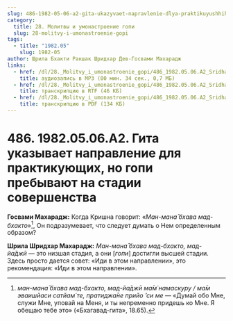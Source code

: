 ```yaml
---
slug: 486-1982-05-06-a2-gita-ukazyvaet-napravlenie-dlya-praktikuyushhih-no-gopi-prebyvayut-na-stadii-sovershenstva
category:
  title: 28. Молитвы и умонастроение гопи
  slug: 28-molitvy-i-umonastroenie-gopi
tags:
  - title: "1982.05"
    slug: 1982-05
author: Шрила Бхакти Ракшак Шридхар Дев-Госвами Махарадж
links:
  - href: /dl/28._Molitvy_i_umonastroenie_gopi/486_1982.05.06.A2_SridharMj_Gita_ukazyvaet_napravlenie_dlja_praktikujushhih_no_gopi_prebyvajut_na_stadii_sovershenstva.mp3
    title: аудиозапись в MP3 (00 мин. 34 сек., 0,7 МБ)
  - href: /dl/28._Molitvy_i_umonastroenie_gopi/486_1982.05.06.A2_SridharMj_Gita_ukazyvaet_napravlenie_dlja_praktikujushhih_no_gopi_prebyvajut_na_stadii_sovershenstva.rtf
    title: транскрипцию в RTF (46 КБ)
  - href: /dl/28._Molitvy_i_umonastroenie_gopi/486_1982.05.06.A2_SridharMj_Gita_ukazyvaet_napravlenie_dlja_praktikujushhih_no_gopi_prebyvajut_na_stadii_sovershenstva.pdf
    title: транскрипцию в PDF (134 КБ)
---
```


# 486. 1982.05.06.A2. Гита указывает направление для практикующих, но гопи пребывают на стадии совершенства

**Госвами Махарадж:** Когда Кришна говорит: «*Ман-мана̄ бхава мад-бхакто*»[^_ftn1], Он подразумевает, что следует думать о Нем определенным образом?

**Шрила Шридхар Махарадж:** *Ман-мана̄ бхава мад-бхакто, мад-йа̄джӣ* — это низшая стадия, а они [*гопи*] достигли высшей стадии. Здесь просто дается совет: «Иди в этом направлении», это рекомендация: «Иди в этом направлении».



[^_ftn1]: *ман-мана̄ бхава мад-бхакто, мад-йа̄джӣ ма̄м̇ намаскуру / ма̄м эваишйаси сатйам̇ те, пратиджа̄не прийо ’си ме* — «Думай обо Мне, служи Мне, уповай на Меня, и ты непременно придешь ко Мне. Я обещаю тебе это» («Бхагавад-гита», 18.65).

